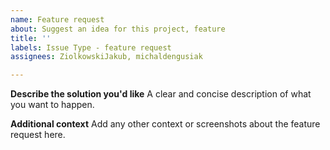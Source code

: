```yaml
---
name: Feature request
about: Suggest an idea for this project, feature
title: ''
labels: Issue Type - feature request
assignees: ZiolkowskiJakub, michaldengusiak

---
```


**Describe the solution you'd like**
A clear and concise description of what you want to happen.

**Additional context**
Add any other context or screenshots about the feature request here.
